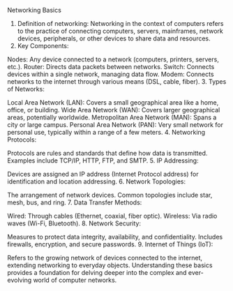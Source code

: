 Networking Basics
1. Definition of networking:
Networking in the context of computers refers to the practice of connecting computers, servers, mainframes, network devices, peripherals, or other devices to share data and resources.
2. Key Components:

Nodes: Any device connected to a network (computers, printers, servers, etc.).
Router: Directs data packets between networks.
Switch: Connects devices within a single network, managing data flow.
Modem: Connects networks to the internet through various means (DSL, cable, fiber).
3. Types of Networks:

Local Area Network (LAN): Covers a small geographical area like a home, office, or building.
Wide Area Network (WAN): Covers larger geographical areas, potentially worldwide.
Metropolitan Area Network (MAN): Spans a city or large campus.
Personal Area Network (PAN): Very small network for personal use, typically within a range of a few meters.
4. Networking Protocols:

Protocols are rules and standards that define how data is transmitted. Examples include TCP/IP, HTTP, FTP, and SMTP.
5. IP Addressing:

Devices are assigned an IP address (Internet Protocol address) for identification and location addressing.
6. Network Topologies:

The arrangement of network devices. Common topologies include star, mesh, bus, and ring.
7. Data Transfer Methods:

Wired: Through cables (Ethernet, coaxial, fiber optic).
Wireless: Via radio waves (Wi-Fi, Bluetooth).
8. Network Security:

Measures to protect data integrity, availability, and confidentiality. Includes firewalls, encryption, and secure passwords.
9. Internet of Things (IoT):

Refers to the growing network of devices connected to the internet, extending networking to everyday objects.
Understanding these basics provides a foundation for delving deeper into the complex and ever-evolving world of computer networks.
